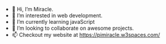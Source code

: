- 👋 Hi, I’m Miracle.
- 👀 I’m interested in web development.
- 🌱 I’m currently learning javaScript
- 💞️ I’m looking to collaborate on awesome projects.
- 📫 Checkout my website at https://pimiracle.w3spaces.com/

<!---
PatMiracle/PatMiracle is a ✨ special ✨ repository because its `README.md` (this file) appears on your GitHub profile.
You can click the Preview link to take a look at your changes.
--->
